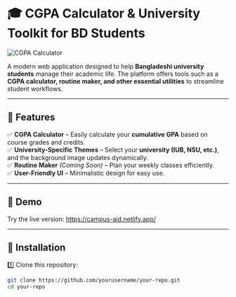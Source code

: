# 🎓 CGPA Calculator & University Toolkit for BD Students  

![CGPA Calculator](https://lh3.googleusercontent.com/d/1dDn7HyiqNo4Clkd4gzauJ1iVo7T3oFvL=w1000)


A modern web application designed to help **Bangladeshi university students** manage their academic life. The platform offers tools such as a **CGPA calculator, routine maker, and other essential utilities** to streamline student workflows.

---

## 🌟 Features  
✅ **CGPA Calculator** – Easily calculate your **cumulative GPA** based on course grades and credits.  
✅ **University-Specific Themes** – Select your **university (IUB, NSU, etc.)**, and the background image updates dynamically.  
✅ **Routine Maker** *(Coming Soon)* – Plan your weekly classes efficiently.  
✅ **User-Friendly UI** – Minimalistic design for easy use.  

---

## 🚀 Demo  
Try the live version: https://campus-aid.netlify.app/  

---

## 🔧 Installation  

1️⃣ Clone this repository:  
```bash
git clone https://github.com/yourusername/your-repo.git
cd your-repo
